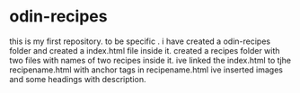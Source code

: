 # odin-recipes
this is my first repository.
to be specific .
i have created a odin-recipes folder and created a index.html file inside it. created a recipes folder with two files with names of two recipes inside it.
ive linked the index.html to tjhe recipename.html with anchor tags
in recipename.html ive inserted images and some headings with description.
